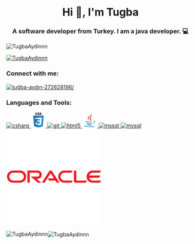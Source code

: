 
<h1 align="center">Hi  👋, I'm Tugba </h1>
<h3 align="center">A software developer from Turkey. I am a java developer. 💻 </h3>


<p align="left"> 
  <img src="https://komarev.com/ghpvc/?username=TugbaAydinnn&label=Profile%20views&color=0e75b6&style=flat" alt="TugbaAydinnn" /> 
</p>

<p align="left"> 
  <a href="https://github.com/ryo-ma/github-profile-trophy">
    <img src="https://github-profile-trophy.vercel.app/?username=TugbaAydinnn" alt="TugbaAydinnn" />
  </a> 
</p>


<h3 align="left">Connect with me:</h3>
<p align="left">
  <a href="https://linkedin.com/in/tuğba-aydın-272628196/" target = "boş">
    <img align = "center" src ="https://raw.githubusercontent.com/rahuldkjain/github-profile-readme-generator/master/src/images/icons/Social/linked-in-alt.svg"       alt = "tuğba-aydın-272628196/" height = "30" width = "40" />
  </a>
</p>

<h3 align = "left"> Languages and Tools:</h3 >
<p align = "left"> 
  <a href = "https://www.w3schools.com/cs/" target = "_blank" rel = "noreferrer"> 
    <img src = "https://raw.githubusercontent. com/devicons/devicon/master/icons/csharp/csharp-original.svg" alt = "csharp" width = "40" height = "40"/> 
  </a> 
  
  <a href = "https://www. w3schools.com/css/" target = "_blank" rel = "noreferrer"> 
    <img src = "https://raw.githubusercontent.com/devicons/devicon/master/icons/css3/css3-original-wordmark.svg " alt = "css3" width = "40" height = "40"/> 
  </a> 
  <a href = "https://git-scm.com/" target = "_blank" rel = "noreferrer"> 
    <img src = "https://www.vectorlogo.zone/logos/git-scm/git-scm-icon.svg" alt = "git" width= "40" yükseklik = "40"/> 
  </a> 
    <a href = "https://www.w3.org/html/" target = "_blank" rel = "noreferrer"> 
      <img src = "https: //raw.githubusercontent.com/devicons/devicon/master/icons/html5/html5-original-wordmark.svg" alt = "html5" genişlik = "40" yükseklik =            "40"/> 
    </a> 
    <a href ="https://www.java.com" target = "_blank" rel = "noreferrer"> 
      <img src = "https://raw.githubusercontent.com/devicons/devicon/master/icons/java/java-original.svg" alt = "java" width = "40" height = "40"/> 
    </a> 
    <a href = "https://www.microsoft.com/en-us/sql-server" target = "_blank " rel = "noreferrer"> 
      <img src = "https://www.svgrepo.com/show/303229/microsoft-sql-server-logo.svg" alt = "mssql" width = "40" height = "40 "/> 
    </a> 
    <a href = "https://www.mysql.com/" target = "_blank" rel = "noreferrer"> 
      <img src = "https://raw.githubusercontent.com/devicons /devicon/master/icons/mysql/mysql-original-wordmark.svg" alt = "mysql" width = "40" height = "40"/>        </a> 
      <a href = "https://www.oracle .com/" target = "_blank" rel = "noreferrer"> 
        <img src ="https://raw.githubusercontent.com/devicons/devicon/master/icons/oracle/oracle-original.svg" alt = "oracle" genişlik = "40" yükseklik = "40"/>
      </a> 
</p>

<p>
  <img align = "left" src = "https://github-readme-stats.vercel.app/api/top-langs?username=TugbaAydinnn&show_icons=true&locale=en&layout=compact" alt = "TugbaAydinnn" /> 
</p>

<p>
  <img align = "center" src = "https://github-readme-stats.vercel.app/api?username=TugbaAydinnn&show_icons=true&locale=en" alt = "TugbaAydinnn" />
</p>
